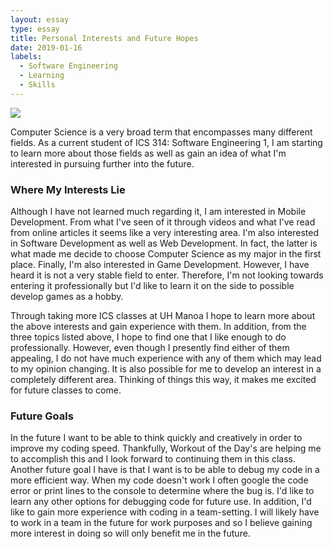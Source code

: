 ```yaml
---
layout: essay
type: essay
title: Personal Interests and Future Hopes
date: 2019-01-16
labels:
  - Software Engineering
  - Learning
  - Skills
---
```


<img class="ui medium left floated rounded image" src="../images/software-engineering-word-cloud.jpg">

Computer Science is a very broad term that encompasses many different fields. As a current student of ICS 314: Software Engineering 1, I am starting to learn more about those fields as well as gain an idea of what I'm interested in pursuing further into the future.

### Where My Interests Lie

Although I have not learned much regarding it, I am interested in Mobile Development. From what I've seen of it through videos and what I've read from online articles it seems like a very interesting area. I'm also interested in Software Development as well as Web Development. In fact, the latter is what made me decide to choose Computer Science as my major in the first place. Finally, I'm also interested in Game Development. However, I have heard it is not a very stable field to enter. Therefore, I'm not looking towards entering it professionally but I'd like to learn it on the side to possible develop games as a hobby.

Through taking more ICS classes at UH Manoa I hope to learn more about the above interests and gain experience with them. In addition, from the three topics listed above, I hope to find one that I like enough to do professionally. However, even though I presently find either of them appealing, I do not have much experience with any of them which may lead to my opinion changing. It is also possible for me to develop an interest in a completely different area. Thinking of things this way, it makes me excited for future classes to come.

### Future Goals

In the future I want to be able to think quickly and creatively in order to improve my coding speed. Thankfully, Workout of the Day's are helping me to accomplish this and I look forward to continuing them in this class. Another future goal I have is that I want is to be able to debug my code in a more efficient way. When my code doesn't work I often google the code error or print lines to the console to determine where the bug is. I'd like to learn any other options for debugging code for future use. In addition, I'd like to gain more experience with coding in a team-setting. I will likely have to work in a team in the future for work purposes and so I believe gaining more interest in doing so will only benefit me in the future.

